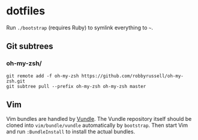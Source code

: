# dotfiles

Run `./bootstrap` (requires Ruby) to symlink everything to `~`.


## Git subtrees

### oh-my-zsh/

    git remote add -f oh-my-zsh https://github.com/robbyrussell/oh-my-zsh.git
    git subtree pull --prefix oh-my-zsh oh-my-zsh master


## Vim

Vim bundles are handled by [Vundle](http://github.com/gmarik/vundle).
The Vundle repository itself should be cloned into `vim/bundle/vundle`
automatically by `bootstrap`. Then start Vim and run `:BundleInstall` to
install the actual bundles.
